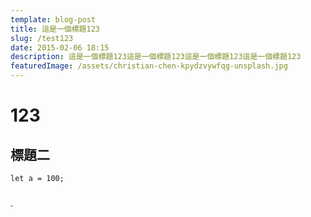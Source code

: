 ```yaml
---
template: blog-post
title: 這是一個標題123
slug: /test123
date: 2015-02-06 18:15
description: 這是一個標題123這是一個標題123這是一個標題123這是一個標題123
featuredImage: /assets/christian-chen-kpydzvywfqg-unsplash.jpg
---
```

# 123

## 標題二

```
let a = 100;


```

·